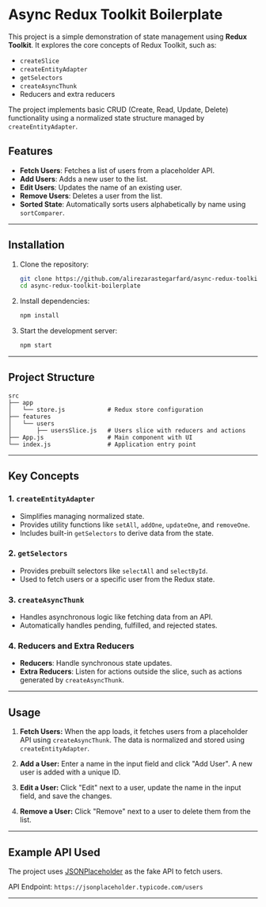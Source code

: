 # Async Redux Toolkit Boilerplate

This project is a simple demonstration of state management using **Redux Toolkit**. It explores the core concepts of Redux Toolkit, such as:

- `createSlice`
- `createEntityAdapter`
- `getSelectors`
- `createAsyncThunk`
- Reducers and extra reducers

The project implements basic CRUD (Create, Read, Update, Delete) functionality using a normalized state structure managed by `createEntityAdapter`.

## Features

- **Fetch Users**: Fetches a list of users from a placeholder API.
- **Add Users**: Adds a new user to the list.
- **Edit Users**: Updates the name of an existing user.
- **Remove Users**: Deletes a user from the list.
- **Sorted State**: Automatically sorts users alphabetically by name using `sortComparer`.

---

## Installation

1. Clone the repository:

   ```bash
   git clone https://github.com/alirezarastegarfard/async-redux-toolkit-boilerplate.git
   cd async-redux-toolkit-boilerplate
   ```

2. Install dependencies:

   ```bash
   npm install
   ```

3. Start the development server:

   ```bash
   npm start
   ```

---

## Project Structure

```plaintext
src
├── app
│   └── store.js            # Redux store configuration
├── features
│   └── users
│       ├── usersSlice.js   # Users slice with reducers and actions
├── App.js                  # Main component with UI
└── index.js                # Application entry point
```

---

## Key Concepts

### 1. `createEntityAdapter`

- Simplifies managing normalized state.
- Provides utility functions like `setAll`, `addOne`, `updateOne`, and `removeOne`.
- Includes built-in `getSelectors` to derive data from the state.

### 2. `getSelectors`

- Provides prebuilt selectors like `selectAll` and `selectById`.
- Used to fetch users or a specific user from the Redux state.

### 3. `createAsyncThunk`

- Handles asynchronous logic like fetching data from an API.
- Automatically handles pending, fulfilled, and rejected states.

### 4. Reducers and Extra Reducers

- **Reducers**: Handle synchronous state updates.
- **Extra Reducers**: Listen for actions outside the slice, such as actions generated by `createAsyncThunk`.

---

## Usage

1. **Fetch Users:**
   When the app loads, it fetches users from a placeholder API using `createAsyncThunk`. The data is normalized and stored using `createEntityAdapter`.

2. **Add a User:**
   Enter a name in the input field and click "Add User". A new user is added with a unique ID.

3. **Edit a User:**
   Click "Edit" next to a user, update the name in the input field, and save the changes.

4. **Remove a User:**
   Click "Remove" next to a user to delete them from the list.

---

## Example API Used

The project uses [JSONPlaceholder](https://jsonplaceholder.typicode.com/) as the fake API to fetch users.

API Endpoint: `https://jsonplaceholder.typicode.com/users`

---



